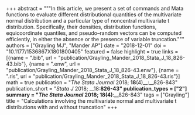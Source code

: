 +++
abstract = """In this article, we present a set of commands and Mata functions to evaluate different distributional quantities of the multivariate normal distribution and a particular type of noncentral multivariate t distribution. Specifically, their densities, distribution functions, equicoordinate quantiles, and pseudo–random vectors can be computed efficiently, in either the absence or the presence of variable truncation."""
authors = ["Grayling MJ", "Mander AP"]
date = "2018-12-01"
doi = "10.1177/1536867X1801800405"
featured = false
highlight = true
links = [{name = ".bib", url = "publication/Grayling_Mander_2018_Stata_J_18_826-43.bib"}, {name = ".enw", url = "publication/Grayling_Mander_2018_Stata_J_18_826-43.enw"}, {name = ".ris", url = "publication/Grayling_Mander_2018_Stata_J_18_826-43.ris"}]
math = true
publication = "*The Stata Journal* 2018; __18__(4)__:__826-843"
publication_short = "*Stata J* 2018; __18:__826-43"
publication_types = ["2"]
summary = "*The Stata Journal* 2018; __18__(4)__:__826-843"
tags = ["Grayling"]
title = "Calculations involving the multivariate normal and multivariate t distributions with and without truncation"
+++
